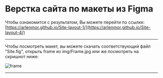 # Верстка сайта по макеты из Figma

Чтобы ознакомится с результатом, Вы можете перейти по ссылке: 
[https://arlenmor.github.io/Site-layout-1/](https://arlenmor.github.io/Site-layout-4/)

---

Чтобы посмотреть макет, вы можете скачать соответствующий файл "Site.fig", открыть frame из img/Frame.jpg или же посмотреть на скришнот ниже:

![frame](https://github.com/ArlenMor/Site-layout-4/assets/42170867/915d917d-0ee5-4a53-9340-9b726dea86db)

---

